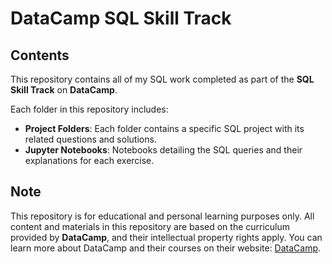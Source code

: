 # DataCamp SQL Skill Track

## Contents

This repository contains all of my SQL work completed as part of the **SQL Skill Track** on **DataCamp**.

Each folder in this repository includes:

- **Project Folders**: Each folder contains a specific SQL project with its related questions and solutions.
- **Jupyter Notebooks**: Notebooks detailing the SQL queries and their explanations for each exercise.

## Note

This repository is for educational and personal learning purposes only. All content and materials in this repository are based on the curriculum provided by **DataCamp**, and their intellectual property rights apply. You can learn more about DataCamp and their courses on their website: [DataCamp](https://www.datacamp.com).
